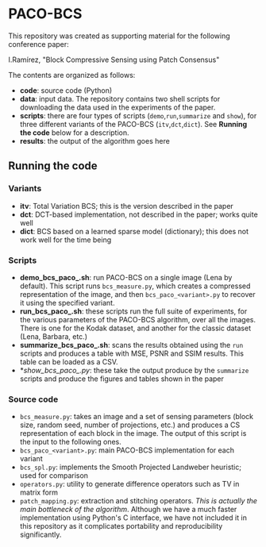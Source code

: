# PACO-BCS

This repository was created as supporting material for the following conference paper:

I.Ramírez, "Block Compressive Sensing using Patch Consensus"

The contents are organized as follows:

* **code**: source code (Python)
* **data**: input data. The repository contains two shell scripts for downloading the data used in the experiments of the paper.
* **scripts**: there are four types of scripts (`demo`,`run`,`summarize` and `show`), for three different variants of the PACO-BCS (`itv`,`dct`,`dict`). See **Running the code** below for a description.
* **results**: the output of the algorithm goes here

## Running the code

### Variants

   * **itv**: Total Variation BCS; this is the version described in the paper
   * **dct**: DCT-based implementation, not described in the paper; works quite well
   * **dict**: BCS based on a learned sparse model (dictionary); this does not work well for the time being

### Scripts

   * **demo_bcs_paco_<variant>.sh**: run PACO-BCS on a single image (Lena by default). This  script runs `bcs_measure.py`, which creates a compressed representation of the image, and then `bcs_paco_<variant>.py` to recover it using the specified variant.
   * **run_bcs_paco_<variant>.sh**: these scripts run the full suite of experiments, for the various parameters of the PACO-BCS algorithm, over all the images. There is one for the Kodak dataset, and another for the classic dataset (Lena, Barbara, etc.)
   * **summarize_bcs_paco_<variant>.sh**: scans the results obtained using the `run` scripts and produces a table with MSE, PSNR and SSIM results. This table can be loaded as a CSV.
   * **show_bcs_paco_<variant>.py*: these take the output produce by the `summarize` scripts and produce the figures and tables shown in the paper

### Source code

   * `bcs_measure.py`: takes an image and a set of sensing parameters (block size, random seed, number of projections, etc.) and produces a CS representation of each block in the image. The output of this script is the input to the following ones.
   * `bcs_paco_<variant>.py`: main PACO-BCS implementation for each variant
   * `bcs_spl.py`: implements the Smooth Projected Landweber heuristic; used for comparison
   * `operators.py`: utility to generate difference operators such as TV in matrix form
   * `patch_mapping.py`: extraction and stitching operators. *This is actually the main bottleneck of the algorithm*. Although we have a much faster implementation using Python's C interface, we have not included it in this repository as it complicates portability and reproducibility significantly. 
   
